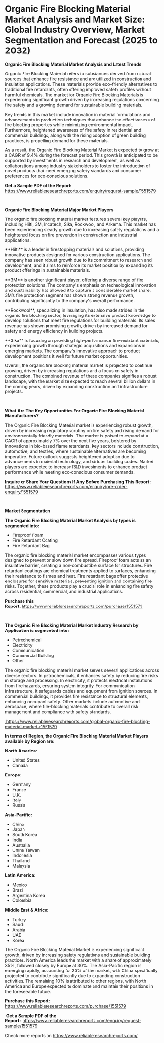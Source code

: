 <p><h1>Organic Fire Blocking Material Market Analysis and Market Size: Global Industry Overview, Market Segmentation and Forecast (2025 to 2032)</h1></p><p><strong>Organic Fire Blocking Material Market Analysis and Latest Trends</strong></p>
<p><p>Organic Fire Blocking Material refers to substances derived from natural sources that enhance fire resistance and are utilized in construction and insulation applications. These materials provide eco-friendly alternatives to traditional fire retardants, often offering improved safety profiles without harmful chemicals. The market for Organic Fire Blocking Materials is experiencing significant growth driven by increasing regulations concerning fire safety and a growing demand for sustainable building materials. </p><p>Key trends in this market include innovation in material formulations and advancements in production techniques that enhance the effectiveness of fire blocking properties while minimizing environmental impact. Furthermore, heightened awareness of fire safety in residential and commercial buildings, along with the rising adoption of green building practices, is propelling demand for these materials. </p><p>As a result, the Organic Fire Blocking Material Market is expected to grow at a CAGR of 9.4% during the forecast period. This growth is anticipated to be supported by investments in research and development, as well as collaborations among industry stakeholders to foster the introduction of novel products that meet emerging safety standards and consumer preferences for eco-conscious solutions.</p></p>
<p><strong>Get a Sample PDF of the Report:&nbsp;</strong> <a href="https://www.reliableresearchreports.com/enquiry/request-sample/1551579?utm_campaign=2734&utm_medium=2&utm_source=Github&utm_content=ia&utm_term=02042025&utm_id=organic-fire-blocking-material">https://www.reliableresearchreports.com/enquiry/request-sample/1551579</a></p>
<p>&nbsp;</p>
<p><strong>Organic Fire Blocking Material Major Market Players</strong></p>
<p><p>The organic fire blocking material market features several key players, including Hilti, 3M, Incatech, Sika, Rockwool, and Arkema. This market has been experiencing steady growth due to increasing safety regulations and a heightened focus on fire prevention in construction and industrial applications.</p><p>**Hilti** is a leader in firestopping materials and solutions, providing innovative products designed for various construction applications. The company has seen robust growth due to its commitment to research and development, and it aims to reinforce its market position by expanding its product offerings in sustainable materials.</p><p>**3M** is another significant player, offering a diverse range of fire protection solutions. The company's emphasis on technological innovation and sustainability has allowed it to capture a considerable market share. 3M’s fire protection segment has shown strong revenue growth, contributing significantly to the company's overall performance.</p><p>**Rockwool**, specializing in insulation, has also made strides in the organic fire blocking sector, leveraging its extensive product knowledge to develop solutions that meet fire regulations for building materials. Its sales revenue has shown promising growth, driven by increased demand for safety and energy efficiency in building projects.</p><p>**Sika** is focusing on providing high-performance fire-resistant materials, experiencing growth through strategic acquisitions and expansions in emerging markets. The company's innovative approach to product development positions it well for future market opportunities.</p><p>Overall, the organic fire blocking material market is projected to continue growing, driven by increasing regulations and a focus on safety in construction. The combined revenue of these companies signifies a robust landscape, with the market size expected to reach several billion dollars in the coming years, driven by expanding construction and infrastructure projects.</p></p>
<p>&nbsp;</p>
<p><strong>What Are The Key Opportunities For Organic Fire Blocking Material Manufacturers?</strong></p>
<p><p>The Organic Fire Blocking Material market is experiencing robust growth, driven by increasing regulatory scrutiny on fire safety and rising demand for environmentally friendly materials. The market is poised to expand at a CAGR of approximately 7% over the next five years, bolstered by innovations in bio-based flame retardants. Key sectors include construction, automotive, and textiles, where sustainable alternatives are becoming imperative. Future outlook suggests heightened adoption due to advancements in material technology, and stricter building codes. Market players are expected to increase R&D investments to enhance product performance while meeting eco-conscious consumer demands.</p></p>
<p><strong>Inquire or Share Your Questions If Any Before Purchasing This Report:</strong> <a href="https://www.reliableresearchreports.com/enquiry/pre-order-enquiry/1551579?utm_campaign=2734&utm_medium=2&utm_source=Github&utm_content=ia&utm_term=02042025&utm_id=organic-fire-blocking-material">https://www.reliableresearchreports.com/enquiry/pre-order-enquiry/1551579</a></p>
<p>&nbsp;</p>
<p><strong>Market Segmentation</strong></p>
<p><strong>The Organic Fire Blocking Material Market Analysis by types is segmented into:</strong></p>
<p><ul><li>Fireproof Foam</li><li>Fire Retardant Coating</li><li>Fire Retardant Bag</li></ul></p>
<p><p>The organic fire blocking material market encompasses various types designed to prevent or slow down fire spread. Fireproof foam acts as an insulative barrier, creating a non-combustible surface for structures. Fire retardant coatings are chemical treatments applied to surfaces, enhancing their resistance to flames and heat. Fire retardant bags offer protective enclosures for sensitive materials, preventing ignition and containing fire risks. Together, these products play a crucial role in enhancing fire safety across residential, commercial, and industrial applications.</p></p>
<p><strong>Purchase this Report:&nbsp;</strong><a href="https://www.reliableresearchreports.com/purchase/1551579?utm_campaign=2734&utm_medium=2&utm_source=Github&utm_content=ia&utm_term=02042025&utm_id=organic-fire-blocking-material">https://www.reliableresearchreports.com/purchase/1551579</a></p>
<p>&nbsp;</p>
<p><strong>The Organic Fire Blocking Material Market Industry Research by Application is segmented into:</strong></p>
<p><ul><li>Petrochemical</li><li>Electricity</li><li>Communication</li><li>Commercial Building</li><li>Other</li></ul></p>
<p><p>The organic fire blocking material market serves several applications across diverse sectors. In petrochemicals, it enhances safety by reducing fire risks in storage and processing. In electricity, it protects electrical installations from fire hazards, ensuring system integrity. For communication infrastructure, it safeguards cables and equipment from ignition sources. In commercial buildings, it provides fire resistance to structural elements, enhancing occupant safety. Other markets include automotive and aerospace, where fire-blocking materials contribute to overall risk management and compliance with safety standards.</p></p>
<p><a href="https://www.reliableresearchreports.com/global-organic-fire-blocking-material-market-r1551579?utm_campaign=2734&utm_medium=2&utm_source=Github&utm_content=ia&utm_term=02042025&utm_id=organic-fire-blocking-material">&nbsp;https://www.reliableresearchreports.com/global-organic-fire-blocking-material-market-r1551579</a></p>
<p><strong>In terms of Region, the Organic Fire Blocking Material Market Players available by Region are:</strong></p>
<p>
    <p> <strong> North America: </strong>
        <ul>
            <li>United States</li>
            <li>Canada</li>
        </ul>
        </p> 
    <p> <strong> Europe: </strong>
        <ul>
            <li>Germany</li>
            <li>France</li>
            <li>U.K.</li>
            <li>Italy</li>
            <li>Russia</li>
        </ul>
        </p> 
    <p> <strong> Asia-Pacific: </strong>
        <ul>
            <li>China</li>
            <li>Japan</li>
            <li>South Korea</li>
            <li>India</li>
            <li>Australia</li>
            <li>China Taiwan</li>
            <li>Indonesia</li>
            <li>Thailand</li>
            <li>Malaysia</li>
        </ul>
        </p> 
    <p> <strong> Latin America: </strong>
        <ul>
            <li>Mexico</li>
            <li>Brazil</li>
            <li>Argentina Korea</li>
            <li>Colombia</li>
        </ul>
        </p> 
    <p> <strong> Middle East & Africa: </strong>
        <ul>
            <li>Turkey</li>
            <li>Saudi</li>
            <li>Arabia</li>
            <li>UAE</li>
            <li>Korea</li>
        </ul>
    </p>
    </p>
<p><p>The Organic Fire Blocking Material Market is experiencing significant growth, driven by increasing safety regulations and sustainable building practices. North America leads the market with a share of approximately 35%, followed closely by Europe at 30%. The Asia-Pacific region is emerging rapidly, accounting for 25% of the market, with China specifically projected to contribute significantly due to expanding construction activities. The remaining 10% is attributed to other regions, with North America and Europe expected to dominate and maintain their positions in the foreseeable future.</p></p>
<p><strong>Purchase this Report: </strong><a href="https://www.reliableresearchreports.com/purchase/1551579?utm_campaign=2734&utm_medium=2&utm_source=Github&utm_content=ia&utm_term=02042025&utm_id=organic-fire-blocking-material">https://www.reliableresearchreports.com/purchase/1551579</a></p>
<p>&nbsp;<strong>Get a Sample PDF of the Report:&nbsp;&nbsp;</strong><a href="https://www.reliableresearchreports.com/enquiry/request-sample/1551579?utm_campaign=2734&utm_medium=2&utm_source=Github&utm_content=ia&utm_term=02042025&utm_id=organic-fire-blocking-material">https://www.reliableresearchreports.com/enquiry/request-sample/1551579</a></p>
<p><strong></strong></p>
<p>Check more reports on <a href="https://www.reliableresearchreports.com/?utm_campaign=2734&utm_medium=2&utm_source=Github&utm_content=ia&utm_term=02042025&utm_id=organic-fire-blocking-material">https://www.reliableresearchreports.com/</a></p>